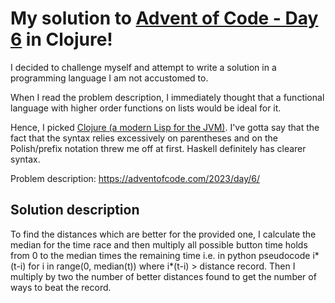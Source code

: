 # My solution to [Advent of Code - Day 6](https://adventofcode.com/2023/day/6/) in Clojure!

I decided to challenge myself and attempt to write a solution in a programming language I am not accustomed to. 

When I read the problem description, I immediately thought that a functional language with higher order functions on lists would be ideal for it. 

Hence, I picked [Clojure (a modern Lisp for the JVM)](https://clojure.org/index). I've gotta say that the fact that the syntax relies excessively on parentheses and on the Polish/prefix notation threw me off at first. Haskell definitely has clearer syntax.


Problem description: https://adventofcode.com/2023/day/6/


## Solution description

To find the distances which are better for the provided one, I calculate the median for the time race and then multiply all possible button time holds from 0 to the median times the remaining time i.e. in python pseudocode i*(t-i) for i in range(0, median(t)) where i*(t-i) > distance record. Then I multiply by two the number of better distances found to get the number of ways to beat the record.
